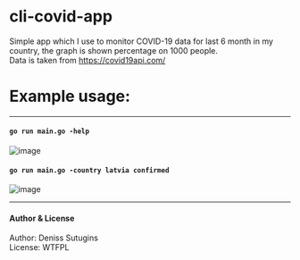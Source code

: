 # cli-covid-app
Simple app which I use to monitor COVID-19 data for last 6 month in my country, the graph is shown percentage on 1000 people.  
Data is taken from https://covid19api.com/  

# Example usage:  
___

#### `go run main.go -help`   
![image](https://user-images.githubusercontent.com/30836373/109045640-80c1cf80-76dc-11eb-918e-2ab0cf2986db.png)
#### `go run main.go -country latvia confirmed`
![image](https://user-images.githubusercontent.com/30836373/109046550-88ce3f00-76dd-11eb-93af-efd58feda985.png)
___

#### Author & License
Author: Deniss Sutugins \
License: WTFPL 
